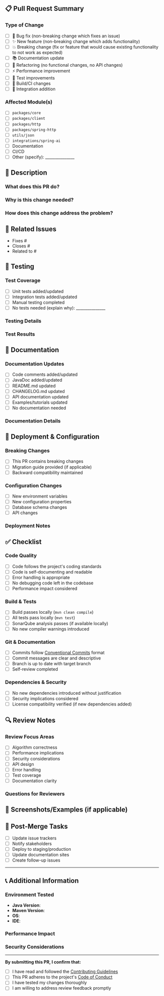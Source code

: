 ## 📋 Pull Request Summary

### Type of Change
<!-- Please select the type of change this PR introduces -->
- [ ] 🐛 Bug fix (non-breaking change which fixes an issue)
- [ ] ✨ New feature (non-breaking change which adds functionality)
- [ ] 💥 Breaking change (fix or feature that would cause existing functionality to not work as expected)
- [ ] 📚 Documentation update
- [ ] 🔧 Refactoring (no functional changes, no API changes)
- [ ] ⚡ Performance improvement
- [ ] 🧪 Test improvements
- [ ] 🔨 Build/CI changes
- [ ] 🔌 Integration addition

### Affected Module(s)
<!-- Check all that apply -->
- [ ] `packages/core`
- [ ] `packages/client`
- [ ] `packages/http`
- [ ] `packages/spring-http`
- [ ] `utils/json`
- [ ] `integrations/spring-ai`
- [ ] Documentation
- [ ] CI/CD
- [ ] Other (specify): _______________

## 📝 Description

### What does this PR do?
<!-- Provide a clear and concise description of what this PR accomplishes -->


### Why is this change needed?
<!-- Explain the motivation for this change. Link to issues if applicable -->


### How does this change address the problem?
<!-- Describe your solution approach -->


## 🔗 Related Issues
<!-- Link related issues using keywords: Fixes #123, Closes #456, Related to #789 -->
- Fixes #
- Closes #
- Related to #

## 🧪 Testing

### Test Coverage
- [ ] Unit tests added/updated
- [ ] Integration tests added/updated
- [ ] Manual testing completed
- [ ] No tests needed (explain why): _______________

### Testing Details
<!-- Describe the tests you ran and provide instructions for others to reproduce -->


### Test Results
<!-- Include relevant test output, screenshots, or performance metrics -->


## 📖 Documentation

### Documentation Updates
- [ ] Code comments added/updated
- [ ] JavaDoc added/updated
- [ ] README.md updated
- [ ] CHANGELOG.md updated
- [ ] API documentation updated
- [ ] Examples/tutorials updated
- [ ] No documentation needed

### Documentation Details
<!-- If documentation was updated, briefly describe what was changed -->


## 🚀 Deployment & Configuration

### Breaking Changes
- [ ] This PR contains breaking changes
- [ ] Migration guide provided (if applicable)
- [ ] Backward compatibility maintained

### Configuration Changes
- [ ] New environment variables
- [ ] New configuration properties
- [ ] Database schema changes
- [ ] API changes

### Deployment Notes
<!-- Any special deployment considerations or steps -->


## ✅ Checklist

### Code Quality
- [ ] Code follows the project's coding standards
- [ ] Code is self-documenting and readable
- [ ] Error handling is appropriate
- [ ] No debugging code left in the codebase
- [ ] Performance impact considered

### Build & Tests
- [ ] Build passes locally (`mvn clean compile`)
- [ ] All tests pass locally (`mvn test`)
- [ ] SonarQube analysis passes (if available locally)
- [ ] No new compiler warnings introduced

### Git & Documentation
- [ ] Commits follow [Conventional Commits](https://www.conventionalcommits.org/) format
- [ ] Commit messages are clear and descriptive
- [ ] Branch is up to date with target branch
- [ ] Self-review completed

### Dependencies & Security
- [ ] No new dependencies introduced without justification
- [ ] Security implications considered
- [ ] License compatibility verified (if new dependencies added)

## 🔍 Review Notes

### Review Focus Areas
<!-- Highlight specific areas where you'd like reviewers to focus -->
- [ ] Algorithm correctness
- [ ] Performance implications
- [ ] Security considerations
- [ ] API design
- [ ] Error handling
- [ ] Test coverage
- [ ] Documentation clarity

### Questions for Reviewers
<!-- Any specific questions or concerns you have -->


## 📸 Screenshots/Examples (if applicable)
<!-- Include screenshots, code examples, or demo GIFs if relevant -->


## 🎯 Post-Merge Tasks
<!-- Tasks to be completed after this PR is merged -->
- [ ] Update issue trackers
- [ ] Notify stakeholders
- [ ] Deploy to staging/production
- [ ] Update documentation sites
- [ ] Create follow-up issues

---

## 📞 Additional Information

### Environment Tested
<!-- Specify the environment where this was tested -->
- **Java Version**: 
- **Maven Version**: 
- **OS**: 
- **IDE**: 

### Performance Impact
<!-- If applicable, describe performance implications -->


### Security Considerations
<!-- If applicable, describe security implications -->


---

**By submitting this PR, I confirm that:**
- [ ] I have read and followed the [Contributing Guidelines](CONTRIBUTING.md)
- [ ] This PR adheres to the project's [Code of Conduct](CODE_OF_CONDUCT.md)
- [ ] I have tested my changes thoroughly
- [ ] I am willing to address review feedback promptly
